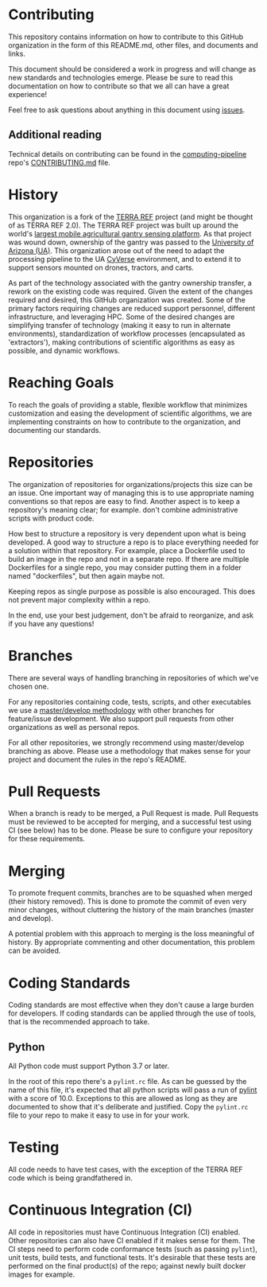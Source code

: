 <!-- NOTES: 1) This document is intended to be a quick(ish) read. To this end, please don't document items that are better kept in a file, such as the pylint.rc file, just provide a link/location - especially if the file format allows self documentation! 2) Each sentence is to be on its own line, do not put two sentences on the same line. -->
# Contributing
This repository contains information on how to contribute to this GitHub organization in the form of this README.md, other files, and documents and links.

This document should be considered a work in progress and will change as new standards and technologies emerge.
Please be sure to read this documentation on how to contribute so that we all can have a great experience!

Feel free to ask questions about anything in this document using [issues](https://github.com/AgPipeline/computing-pipeline/issues).

## Additional reading
Technical details on contributing can be found in the [computing-pipeline](https://github.com/AgPipeline/computing-pipeline) repo's [CONTRIBUTING.md](https://github.com/AgPipeline/computing-pipeline/blob/master/.github/CONTRIBUTING.md) file.

# History
This organization is a fork of the [TERRA REF](https://github.com/terraref) project (and might be thought of as TERRA REF 2.0).
The TERRA REF project was built up around the world's [largest mobile agricultural gantry sensing platform](https://terraref.org/).
As that project was wound down, ownership of the gantry was passed to the [University of Arizona (UA)](https://www.arizona.edu/).
This organization arose out of the need to adapt the processing pipeline to the UA [CyVerse](https://cyverse.org/) environment, and to extend it to support sensors mounted on drones, tractors, and carts.

As part of the technology associated with the gantry ownership transfer, a rework on the existing code was required.
Given the extent of the changes required and desired, this GitHub organization was created.
Some of the primary factors requiring changes are reduced support personnel, different infrastructure, and leveraging HPC.
Some of the desired changes are simplifying transfer of technology (making it easy to run in alternate environments), standardization of workflow processes (encapsulated as 'extractors'), making contributions of scientific algorithms as easy as possible, and dynamic workflows.

# Reaching Goals
To reach the goals of providing a stable, flexible workflow that minimizes customization and easing the development of scientific algorithms, we are implementing constraints on how to contribute to the organization, and documenting our standards.

# Repositories
The organization of repositories for organizations/projects this size can be an issue.
One important way of managing this is to use appropriate naming conventions so that repos are easy to find.
Another aspect is to keep a repository's meaning clear; for example. don't combine administrative scripts with product code.

How best to structure a repository is very dependent upon what is being developed.
A good way to structure a repo is to place everything needed for a solution within that repository.
For example, place a Dockerfile used to build an image in the repo and not in a separate repo.
If there are multiple Dockerfiles for a single repo, you may consider putting them in a folder named "dockerfiles", but then again maybe not.

Keeping repos as single purpose as possible is also encouraged.
This does not prevent major complexity within a repo.

In the end, use your best judgement, don't be afraid to reorganize, and ask if you have any questions!

# Branches
There are several ways of handling branching in repositories of which we've chosen one.

For any repositories containing code, tests, scripts, and other executables we use a [master/develop methodology](https://git-scm.com/book/en/v2/Git-Branching-Branching-Workflows) with other branches for feature/issue development.
We also support pull requests from other organizations as well as personal repos.

For all other repositories, we strongly recommend using master/develop branching as above.
Please use a methodology that makes sense for your project and document the rules in the repo's README.

# Pull Requests
When a branch is ready to be merged, a Pull Request is made.
Pull Requests must be reviewed to be accepted for merging, and a successful test using CI (see below) has to be done.
Please be sure to configure your repository for these requirements.

# Merging
To promote frequent commits, branches are to be squashed when merged (their history removed).
This  is done to promote the commit of even very minor changes, without cluttering the history of the main branches (master and develop).

A potential problem with this approach to merging is the loss meaningful of history.
By appropriate commenting and other documentation, this problem can be avoided.

# Coding Standards
Coding standards are most effective when they don't cause a large burden for developers.
If coding standards can be applied through the use of tools, that is the recommended approach to take.

## Python
All Python code must support Python 3.7 or later.

In the root of this repo there's a `pylint.rc` file.
As can be guessed by the name of this file, it's expected that all python scripts will pass a run of [pylint](https://www.pylint.org/) with a score of 10.0.
Exceptions to this are allowed as long as they are documented to show that it's deliberate and justified.
Copy the `pylint.rc` file to your repo to make it easy to use in for your work.

# Testing
All code needs to have test cases, with the exception of the TERRA REF code which is being grandfathered in.

# Continuous Integration (CI)
All code in repositories must have Continuous Integration (CI) enabled.
Other repositories can also have CI enabled if it makes sense for them.
The CI steps need to perform code conformance tests (such as passing `pylint`), unit tests, build tests, and functional tests.
It's desirable that these tests are performed on the final product(s) of the repo; against newly built docker images for example.
